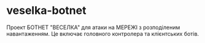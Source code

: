 # veselka-botnet
Проект БОТНЕТ "ВЕСЕЛКА" для атаки на МЕРЕЖІ з розподіленим навантаженням. Це включає головного контролера та клієнтських ботів.
